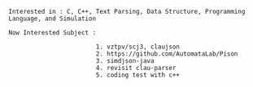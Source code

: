     Interested in : C, C++, Text Parsing, Data Structure, Programming Language, and Simulation
    
    Now Interested Subject : 
                            
                            1. vztpv/scj3, claujson
                            2. https://github.com/AutomataLab/Pison
                            3. simdjson-java
                            4. revisit clau-parser
                            5. coding test with c++
                                

